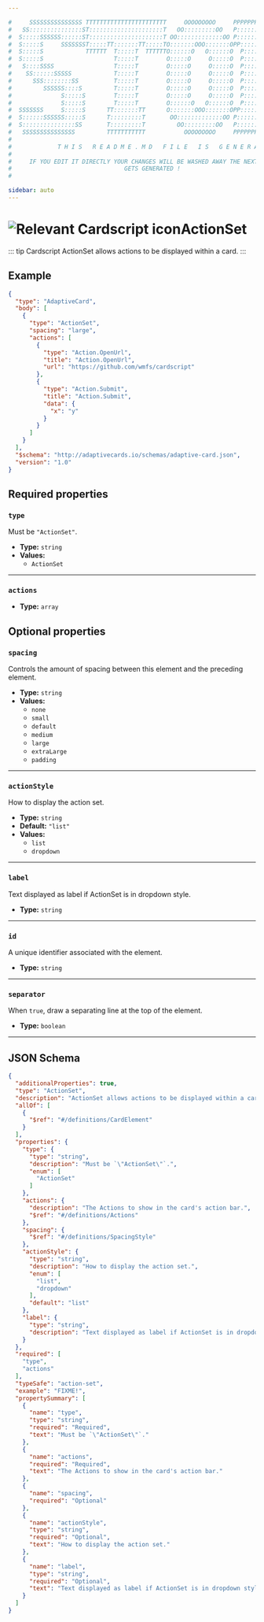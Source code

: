 ```yaml
---

#     SSSSSSSSSSSSSSS TTTTTTTTTTTTTTTTTTTTTTT     OOOOOOOOO     PPPPPPPPPPPPPPPPP    !!!  
#   SS:::::::::::::::ST:::::::::::::::::::::T   OO:::::::::OO   P::::::::::::::::P  !!:!! 
#  S:::::SSSSSS::::::ST:::::::::::::::::::::T OO:::::::::::::OO P::::::PPPPPP:::::P !:::! 
#  S:::::S     SSSSSSST:::::TT:::::::TT:::::TO:::::::OOO:::::::OPP:::::P     P:::::P!:::! 
#  S:::::S            TTTTTT  T:::::T  TTTTTTO::::::O   O::::::O  P::::P     P:::::P!:::! 
#  S:::::S                    T:::::T        O:::::O     O:::::O  P::::P     P:::::P!:::! 
#   S::::SSSS                 T:::::T        O:::::O     O:::::O  P::::PPPPPP:::::P !:::! 
#    SS::::::SSSSS            T:::::T        O:::::O     O:::::O  P:::::::::::::PP  !:::! 
#      SSS::::::::SS          T:::::T        O:::::O     O:::::O  P::::PPPPPPPPP    !:::! 
#         SSSSSS::::S         T:::::T        O:::::O     O:::::O  P::::P            !:::! 
#              S:::::S        T:::::T        O:::::O     O:::::O  P::::P            !!:!! 
#              S:::::S        T:::::T        O::::::O   O::::::O  P::::P             !!!   
#  SSSSSSS     S:::::S      TT:::::::TT      O:::::::OOO:::::::OPP::::::PP                 
#  S::::::SSSSSS:::::S      T:::::::::T       OO:::::::::::::OO P::::::::P           !!!  
#  S:::::::::::::::SS       T:::::::::T         OO:::::::::OO   P::::::::P          !!:!! 
#   SSSSSSSSSSSSSSS         TTTTTTTTTTT           OOOOOOOOO     PPPPPPPPPP           !!!  
#                                                                                          
#             T H I S   R E A D M E . M D   F I L E   I S   G E N E R A T E D !           
#                                                                                         
#     IF YOU EDIT IT DIRECTLY YOUR CHANGES WILL BE WASHED AWAY THE NEXT TIME THIS FILE  
#                                GETS GENERATED !
#                                                                                         

sidebar: auto
---
```


# <img class="header-prefix-icon" :src="$withBase('/cardscript-assets/icons/24dp/action-set.svg')" alt="Relevant Cardscript icon">ActionSet

::: tip Cardscript
ActionSet allows actions to be displayed within a card.
:::

## Example

``` json
{
  "type": "AdaptiveCard",
  "body": [
    {
      "type": "ActionSet",
      "spacing": "large",
      "actions": [
        {
          "type": "Action.OpenUrl",
          "title": "Action.OpenUrl",
          "url": "https://github.com/wmfs/cardscript"
        },
        {
          "type": "Action.Submit",
          "title": "Action.Submit",
          "data": {
            "x": "y"
          }
        }
      ]
    }
  ],
  "$schema": "http://adaptivecards.io/schemas/adaptive-card.json",
  "version": "1.0"
}
```

## Required properties

### `type`

Must be `"ActionSet"`.

* **Type:** `string`
* **Values:**
  * `ActionSet`

----

### `actions`

* **Type:** `array`

## Optional properties

### `spacing`

Controls the amount of spacing between this element and the preceding element.

* **Type:** `string`
* **Values:**
  * `none`
  * `small`
  * `default`
  * `medium`
  * `large`
  * `extraLarge`
  * `padding`

----

### `actionStyle`

How to display the action set.

* **Type:** `string`
* **Default:** `"list"`
* **Values:**
  * `list`
  * `dropdown`

----

### `label`

Text displayed as label if ActionSet is in dropdown style.

* **Type:** `string`

----

### `id`

A unique identifier associated with the element.

* **Type:** `string`

----

### `separator`

When `true`, draw a separating line at the top of the element.

* **Type:** `boolean`



<hr>

## JSON Schema

``` json
{
  "additionalProperties": true,
  "type": "ActionSet",
  "description": "ActionSet allows actions to be displayed within a card.",
  "allOf": [
    {
      "$ref": "#/definitions/CardElement"
    }
  ],
  "properties": {
    "type": {
      "type": "string",
      "description": "Must be `\"ActionSet\"`.",
      "enum": [
        "ActionSet"
      ]
    },
    "actions": {
      "description": "The Actions to show in the card's action bar.",
      "$ref": "#/definitions/Actions"
    },
    "spacing": {
      "$ref": "#/definitions/SpacingStyle"
    },
    "actionStyle": {
      "type": "string",
      "description": "How to display the action set.",
      "enum": [
        "list",
        "dropdown"
      ],
      "default": "list"
    },
    "label": {
      "type": "string",
      "description": "Text displayed as label if ActionSet is in dropdown style."
    }
  },
  "required": [
    "type",
    "actions"
  ],
  "typeSafe": "action-set",
  "example": "FIXME!",
  "propertySummary": [
    {
      "name": "type",
      "type": "string",
      "required": "Required",
      "text": "Must be `\"ActionSet\"`."
    },
    {
      "name": "actions",
      "required": "Required",
      "text": "The Actions to show in the card's action bar."
    },
    {
      "name": "spacing",
      "required": "Optional"
    },
    {
      "name": "actionStyle",
      "type": "string",
      "required": "Optional",
      "text": "How to display the action set."
    },
    {
      "name": "label",
      "type": "string",
      "required": "Optional",
      "text": "Text displayed as label if ActionSet is in dropdown style."
    }
  ]
}
```
